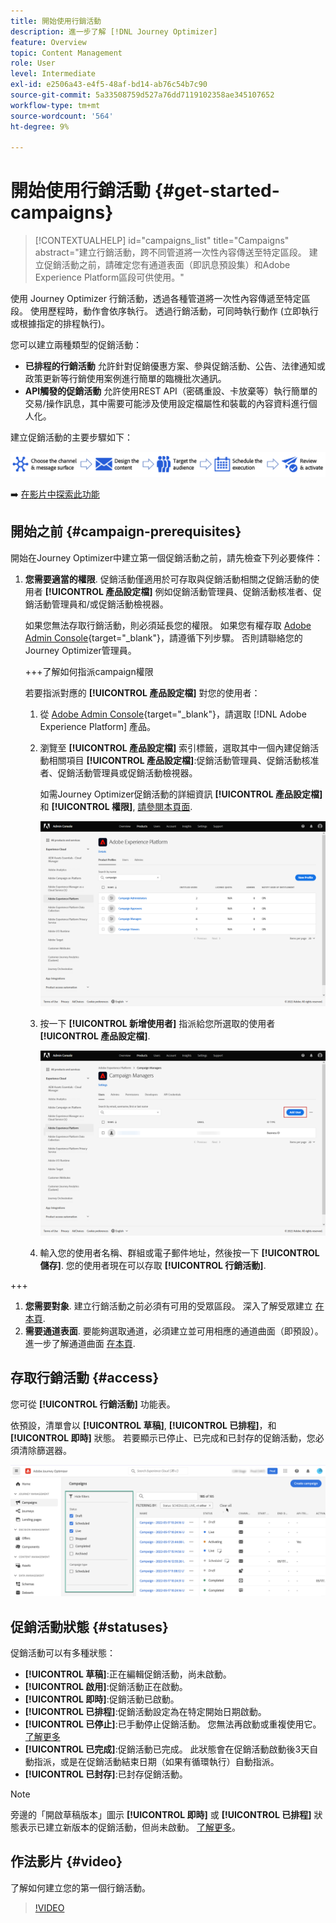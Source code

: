 ```yaml
---
title: 開始使用行銷活動
description: 進一步了解 [!DNL Journey Optimizer]
feature: Overview
topic: Content Management
role: User
level: Intermediate
exl-id: e2506a43-e4f5-48af-bd14-ab76c54b7c90
source-git-commit: 5a33508759d527a76dd7119102358ae345107652
workflow-type: tm+mt
source-wordcount: '564'
ht-degree: 9%

---
```


# 開始使用行銷活動 {#get-started-campaigns}

>[!CONTEXTUALHELP]
>id="campaigns_list"
>title="Campaigns"
>abstract="建立行銷活動，跨不同管道將一次性內容傳送至特定區段。 建立促銷活動之前，請確定您有通道表面（即訊息預設集）和Adobe Experience Platform區段可供使用。"

使用 Journey Optimizer 行銷活動，透過各種管道將一次性內容傳遞至特定區段。 使用歷程時，動作會依序執行。 透過行銷活動，可同時執行動作 (立即執行或根據指定的排程執行)。

您可以建立兩種類型的促銷活動：

* **已排程的行銷活動** 允許針對促銷優惠方案、參與促銷活動、公告、法律通知或政策更新等行銷使用案例進行簡單的臨機批次通訊。
* **API觸發的促銷活動** 允許使用REST API（密碼重設、卡放棄等）執行簡單的交易/操作訊息，其中需要可能涉及使用設定檔屬性和裝載的內容資料進行個人化。

建立促銷活動的主要步驟如下：

![](assets/create-campaign-process.png)

➡️ [在影片中探索此功能](#video)

## 開始之前 {#campaign-prerequisites}

開始在Journey Optimizer中建立第一個促銷活動之前，請先檢查下列必要條件：

1. **您需要適當的權限**. 促銷活動僅適用於可存取與促銷活動相關之促銷活動的使用者 **[!UICONTROL 產品設定檔]** 例如促銷活動管理員、促銷活動核准者、促銷活動管理員和/或促銷活動檢視器。

   如果您無法存取行銷活動，則必須延長您的權限。 如果您有權存取 [Adobe Admin Console](https://adminconsole.adobe.com/){target=&quot;_blank&quot;}，請遵循下列步驟。 否則請聯絡您的Journey Optimizer管理員。

   +++了解如何指派campaign權限

   若要指派對應的 **[!UICONTROL 產品設定檔]** 對您的使用者：

   1. 從 [Adobe Admin Console](https://adminconsole.adobe.com/){target=&quot;_blank&quot;}，請選取 [!DNL Adobe Experience Platform] 產品。

   1. 瀏覽至 **[!UICONTROL 產品設定檔]** 索引標籤，選取其中一個內建促銷活動相關項目 **[!UICONTROL 產品設定檔]**:促銷活動管理員、促銷活動核准者、促銷活動管理員或促銷活動檢視器。

      如需Journey Optimizer促銷活動的詳細資訊 **[!UICONTROL 產品設定檔]** 和 **[!UICONTROL 權限]**, [請參閱本頁面](../administration/ootb-product-profiles.md).

      ![](assets/do-not-localize/admin_1.png)

   1. 按一下 **[!UICONTROL 新增使用者]** 指派給您所選取的使用者 **[!UICONTROL 產品設定檔]**.

      ![](assets/do-not-localize/admin_2.png)

   1. 輸入您的使用者名稱、群組或電子郵件地址，然後按一下 **[!UICONTROL 儲存]**.
   您的使用者現在可以存取 **[!UICONTROL 行銷活動]**.

+++

1. **您需要對象**. 建立行銷活動之前必須有可用的受眾區段。 深入了解受眾建立 [在本頁](../segment/about-segments.md).
1. **需要通道表面**. 要能夠選取通道，必須建立並可用相應的通道曲面（即預設）。 進一步了解通道曲面 [在本頁](../configuration/channel-surfaces.md).

## 存取行銷活動 {#access}

您可從 **[!UICONTROL 行銷活動]** 功能表。

依預設，清單會以 **[!UICONTROL 草稿]**, **[!UICONTROL 已排程]**，和 **[!UICONTROL 即時]** 狀態。 若要顯示已停止、已完成和已封存的促銷活動，您必須清除篩選器。

![](assets/create-campaign-list.png)

## 促銷活動狀態 {#statuses}

促銷活動可以有多種狀態：

* **[!UICONTROL 草稿]**:正在編輯促銷活動，尚未啟動。
* **[!UICONTROL 啟用]**:促銷活動正在啟動。
* **[!UICONTROL 即時]**:促銷活動已啟動。
* **[!UICONTROL 已排程]**:促銷活動設定為在特定開始日期啟動。
* **[!UICONTROL 已停止]**:已手動停止促銷活動。 您無法再啟動或重複使用它。 [了解更多](modify-stop-campaign.md#stop)
* **[!UICONTROL 已完成]**:促銷活動已完成。 此狀態會在促銷活動啟動後3天自動指派，或是在促銷活動結束日期（如果有循環執行）自動指派。
* **[!UICONTROL 已封存]**:已封存促銷活動。

>[!NOTE]
>
>旁邊的「開啟草稿版本」圖示 **[!UICONTROL 即時]** 或 **[!UICONTROL 已排程]** 狀態表示已建立新版本的促銷活動，但尚未啟動。 [了解更多](modify-stop-campaign.md#modify)。

## 作法影片 {#video}

了解如何建立您的第一個行銷活動。

>[!VIDEO](https://video.tv.adobe.com/v/346680?quality=12)
